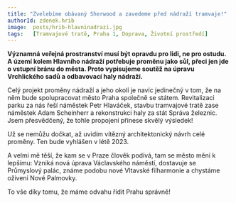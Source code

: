 ```yaml
---
title: "Zvelebíme obávaný Sherwood a zavedeme před nádraží tramvaje!"
authorId: zdenek.hrib
image: 	posts/hrib-hlavninadrazi.jpg
tags:   [Tramvajové tratě, Praha 1, Doprava, Životní prostředí]
---
```


**Významná veřejná prostranství musí být opravdu pro lidi, ne pro ostudu. A území kolem Hlavního nádraží potřebuje proměnu jako sůl, přeci jen jde o vstupní bránu do města. Proto vypisujeme soutěž na úpravu Vrchlického sadů a odbavovací haly nádraží.** 

Celý projekt proměny nádraží a jeho okolí je navíc jedinečný v tom, že na něm bude spolupracovat město Praha společně se státem. Revitalizaci parku za nás řeší náměstek Petr Hlaváček, stavbu tramvajové tratě zase náměstek Adam Scheinherr a rekonstrukci haly za stát Správa železnic. Jsem přesvědčený, že tohle propojení přinese skvělý výsledek! 

Už se nemůžu dočkat, až uvidím vítězný architektonický návrh celé proměny. Ten bude vyhlášen v létě 2023. 

A velmi mě těší, že kam se v Praze člověk podívá, tam se město mění k lepšímu: Vzniká nová úprava Václavského náměstí, dostavuje se Průmyslový palác, známe podobu nové Vltavské filharmonie a chystáme oživení Nové Palmovky. 

To vše díky tomu, že máme odvahu řídit Prahu správně! 